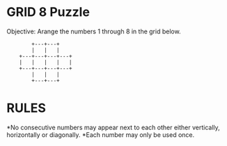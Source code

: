 GRID 8 Puzzle
=============

Objective: Arange the numbers 1 through 8 in the grid below.

```
        +---+---+
        |   |   |
    +---+---+---+---+
    |   |   |   |   |
    +---+---+---+---+
        |   |   |
        +---+---+
```

RULES
=====
*No consecutive numbers may appear next to each other either vertically, horizontally or diagonally.
*Each number may only be used once.
